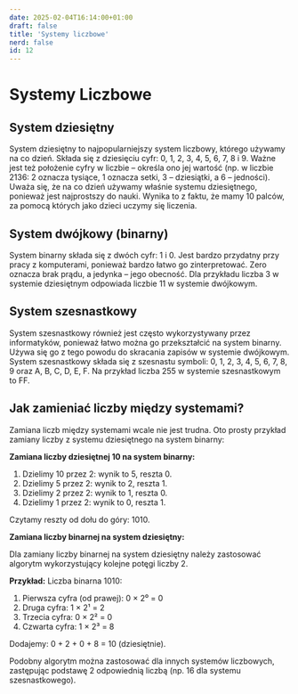 ```yaml
---
date: 2025-02-04T16:14:00+01:00
draft: false
title: 'Systemy liczbowe'
nerd: false
id: 12
---
```


# Systemy Liczbowe

## System dziesiętny
System dziesiętny to najpopularniejszy system liczbowy, którego używamy na co dzień. Składa się z dziesięciu cyfr: 0, 1, 2, 3, 4, 5, 6, 7, 8 i 9. Ważne jest też położenie cyfry w liczbie – określa ono jej wartość (np. w liczbie 2136: 2 oznacza tysiące, 1 oznacza setki, 3 – dziesiątki, a 6 – jedności). Uważa się, że na co dzień używamy właśnie systemu dziesiętnego, ponieważ jest najprostszy do nauki. Wynika to z faktu, że mamy 10 palców, za pomocą których jako dzieci uczymy się liczenia.

## System dwójkowy (binarny)
System binarny składa się z dwóch cyfr: 1 i 0. Jest bardzo przydatny przy pracy z komputerami, ponieważ bardzo łatwo go zinterpretować. Zero oznacza brak prądu, a jedynka – jego obecność. Dla przykładu liczba 3 w systemie dziesiętnym odpowiada liczbie 11 w systemie dwójkowym.

## System szesnastkowy
System szesnastkowy również jest często wykorzystywany przez informatyków, ponieważ łatwo można go przekształcić na system binarny. Używa się go z tego powodu do skracania zapisów w systemie dwójkowym. System szesnastkowy składa się z szesnastu symboli: 0, 1, 2, 3, 4, 5, 6, 7, 8, 9 oraz A, B, C, D, E, F. Na przykład liczba 255 w systemie szesnastkowym to FF.

## Jak zamieniać liczby między systemami?
Zamiana liczb między systemami wcale nie jest trudna. Oto prosty przykład zamiany liczby z systemu dziesiętnego na system binarny:

**Zamiana liczby dziesiętnej 10 na system binarny:**
1. Dzielimy 10 przez 2: wynik to 5, reszta 0.
2. Dzielimy 5 przez 2: wynik to 2, reszta 1.
3. Dzielimy 2 przez 2: wynik to 1, reszta 0.
4. Dzielimy 1 przez 2: wynik to 0, reszta 1.

Czytamy reszty od dołu do góry: 1010.

**Zamiana liczby binarnej na system dziesiętny:**

Dla zamiany liczby binarnej na system dziesiętny należy zastosować algorytm wykorzystujący kolejne potęgi liczby 2.

**Przykład:** Liczba binarna 1010:

1. Pierwsza cyfra (od prawej): 0 × 2⁰ = 0
2. Druga cyfra: 1 × 2¹ = 2
3. Trzecia cyfra: 0 × 2² = 0
4. Czwarta cyfra: 1 × 2³ = 8

Dodajemy: 0 + 2 + 0 + 8 = 10 (dziesiętnie).

Podobny algorytm można zastosować dla innych systemów liczbowych, zastępując podstawę 2 odpowiednią liczbą (np. 16 dla systemu szesnastkowego).